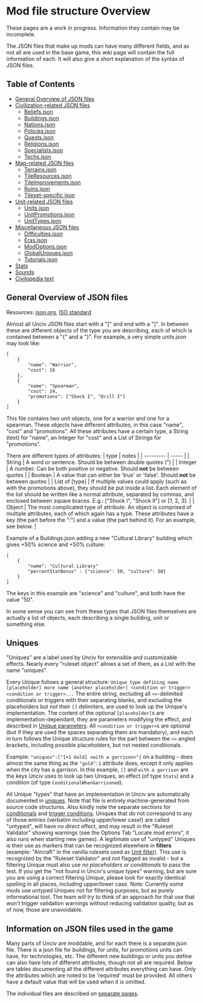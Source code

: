 #  Mod file structure Overview

These pages are a work in progress. Information they contain may be incomplete.

The JSON files that make up mods can have many different fields, and as not all are used in the base game, this wiki page will contain the full information of each. It will also give a short explanation of the syntax of JSON files.

## Table of Contents

-   [General Overview of JSON files](#general-overview-of-json-files)
-   [Civilization-related JSON files](2-Civilization-related-JSON-files.md)
    -   [Beliefs.json](2-Civilization-related-JSON-files.md#beliefsjson)
    -   [Buildings.json](2-Civilization-related-JSON-files.md#buildingsjson)
    -   [Nations.json](2-Civilization-related-JSON-files.md#nationsjson)
    -   [Policies.json](2-Civilization-related-JSON-files.md#policiesjson)
    -   [Quests.json](2-Civilization-related-JSON-files.md#questsjson)
    -   [Religions.json](2-Civilization-related-JSON-files.md#religionsjson)
    -   [Specialists.json](2-Civilization-related-JSON-files.md#specialistsjson)
    -   [Techs.json](2-Civilization-related-JSON-files.md#techsjson)
-   [Map-related JSON files](3-Map-related-JSON-files.md)
    -   [Terrains.json](3-Map-related-JSON-files.md#terrainsjson)
    -   [TileResources.json](3-Map-related-JSON-files.md#tileresourcesjson)
    -   [TileImprovements.json](3-Map-related-JSON-files.md#tileimprovementsjson)
    -   [Ruins.json](3-Map-related-JSON-files.md#ruinsjson)
    -   [Tileset-specific json](3-Map-related-JSON-files.md#tileset-specific-json)
-   [Unit-related JSON files](4-Unit-related-JSON-files.md)
    -   [Units.json](4-Unit-related-JSON-files.md#unitsjson)
    -   [UnitPromotions.json](4-Unit-related-JSON-files.md#unitpromotionsjson)
    -   [UnitTypes.json](4-Unit-related-JSON-files.md#unittypesjson)
-   [Miscellaneous JSON files](5-Miscellaneous-JSON-files.md)
    - [Difficulties.json](5-Miscellaneous-JSON-files.md#difficultiesjson)
    - [Eras.json](5-Miscellaneous-JSON-files.md#erasjson)
    - [ModOptions.json](5-Miscellaneous-JSON-files.md#modoptionsjson)
    - [GlobalUniques.json](5-Miscellaneous-JSON-files.md#globaluniquesjson)
    - [Tutorials.json](5-Miscellaneous-JSON-files.md#tutorialsjson)
-   [Stats](3-Map-related-JSON-files.md#stats)
-   [Sounds](../Images-and-Audio.md#sounds)
-   [Civilopedia text](5-Miscellaneous-JSON-files.md#civilopedia-text)

## General Overview of JSON files

Resources: [json.org](https://www.json.org/), [ISO standard](https://standards.iso.org/ittf/PubliclyAvailableStandards/c071616_ISO_IEC_21778_2017.zip)

Almost all Unciv JSON files start with a "[" and end with a "]". In between these are different objects of the type you are describing, each of which is contained between a "{" and a "}". For example, a very simple units.json may look like:

```
[
    {
        "name": "Warrior",
        "cost": 16
    },
    {
        "name": "Spearman",
        "cost": 24,
        "promotions": ["Shock I", "Drill I"]
    }
]
```

This file contains two unit objects, one for a warrior and one for a spearman. These objects have different attributes, in this case "name", "cost" and "promotions". All these attributes have a certain type, a String (text) for "name", an Integer for "cost" and a List of Strings for "promotions".

There are different types of attributes:
| type | notes |
| --------- | ----- |
| String | A word or sentence. Should be between double quotes (") |
| Integer | A number. Can be both positive or negative. Should **not** be between quotes |
| Boolean | A value that can either be 'true' or 'false'. Should **not** be between quotes |
| List of [type] | If multiple values could apply (such as with the promotions above), they should be put inside a list. Each element of the list should be written like a normal attribute, separated by commas, and enclosed between square braces. E.g.: ["Shock I", "Shock II"] or [1, 2, 3]. |
| Object | The most complicated type of attribute. An object is comprised of multiple attributes, each of which again has a type. These attributes have a key (the part before the ":") and a value (the part behind it). For an example, see below. |

Example of a Buildings.json adding a new "Cultural Library" building which gives +50% science and +50% culture:

```
[
    {
        "name": "Cultural Library"
        "percentStatBonus" : {"science": 50, "culture": 50}
    }
]
```

The keys in this example are "science" and "culture", and both have the value "50".

In some sense you can see from these types that JSON files themselves are actually a list of objects, each describing a single building, unit or something else.

## Uniques

"Uniques" are a label used by Unciv for extensible and customizable effects. Nearly every "ruleset object" allows a set of them, as a List with the name "uniques".

Every Unique follows a general structure: `Unique type defining name [placeholder] more name [another placeholder] <condition or trigger> <condition or trigger>...`
The entire string, excluding all `<>`-delimited conditionals or triggers with their separating blanks, and excluding the placeholders but not their `[]` delimiters, are used to look up the Unique's implementation.
The content of the optional `[placeholder]`s are implementation-dependant, they are parameters modifying the effect, and described in [Unique parameters](../Unique-parameters.md).
All `<condition or trigger>`s are optional (but if they are used the spaces separating them are mandatory), and each in turn follows the Unique structure rules for the part between the `<>` angled brackets, including possible placeholders, but not nested conditionals.

Example: `"uniques":["[+1 Gold] <with a garrison>"]` on a building - does almost the same thing as the `"gold":1` attribute does, except it only applies when the city has a garrison. In this example, `[]` and `with a garrison` are the keys Unciv uses to look up two Uniques, an effect (of type `Stats`) and a condition (of type `ConditionalWhenGarrisoned`).

All Unique "types" that have an implementation in Unciv are automatically documented in [uniques](../uniques.md). Note that file is entirely machine-generated from source code structures. Also kindly note the separate sections for [conditionals](../uniques.md#conditional-uniques) and [trigger conditions](../uniques.md#triggercondition-uniques).
Uniques that do not correspond to any of those entries (verbatim including upper/lower case!) are called "untyped", will have no _direct_ effect, and may result in the "Ruleset Validator" showing warnings (see the Options Tab "Locate mod errors", it also runs when starting new games).
A legitimate use of "untyped" Uniques is their use as markers that can be recognized elsewhere in **filters** (example: "Aircraft" in the vanilla rulesets used as [Unit filter](../Unique-parameters.md#baseunitfilter)).
This use is recognized by the "Ruleset Validator" and not flagged as invalid - but a filtering Unique must also use _no placeholders or conditionals_ to pass the test.
If you get the "not found in Unciv's unique types" warning, but are sure you are using a correct filtering Unique, please look for exactly identical spelling in all places, including upper/lower case.
Note: Currently some mods use untyped Uniques not for filtering purposes, but as purely informational tool. The team will try to think of an approach for that use that won't trigger validation warnings without reducing validation quality, but as of now, those are unavoidable.

## Information on JSON files used in the game

Many parts of Unciv are moddable, and for each there is a separate json file. There is a json file for buildings, for units, for promotions units can have, for technologies, etc. The different new buildings or units you define can also have lots of different attributes, though not all are required. Below are tables documenting all the different attributes everything can have. Only the attributes which are noted to be 'required' must be provided. All others have a default value that will be used when it is omitted.

The individual files are described on [separate pages](#Table-of-Contents).
